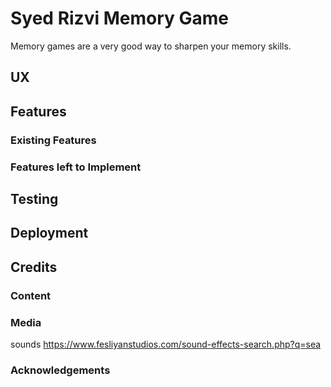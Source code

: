 # Syed Rizvi Memory Game
Memory games are a very good way to sharpen your memory skills. 

## UX

## Features

### Existing Features

### Features left to Implement

## Testing

## Deployment

## Credits

### Content

### Media
sounds
https://www.fesliyanstudios.com/sound-effects-search.php?q=sea

### Acknowledgements